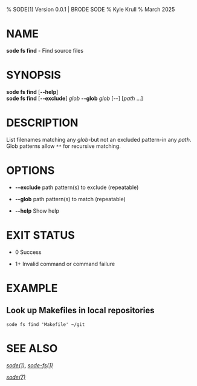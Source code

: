 % SODE(1) Version 0.0.1 | BRODE SODE
% Kyle Krull
% March 2025

# NAME

**sode fs find** - Find source files

# SYNOPSIS

**sode fs find** \[**\-\-help**\]  
**sode fs find** \[**\-\-exclude**\] *glob* **\-\-glob** *glob*
\[\-\-\] \[*path* …\]

# DESCRIPTION

List filenames matching any *glob*-but not an excluded pattern-in any *path*.
Glob patterns allow `**` for recursive matching.

# OPTIONS

  - **\-\-exclude**
    path pattern(s) to exclude (repeatable)

  - **\-\-glob**
    path pattern(s) to match (repeatable)

  - **\-\-help**
    Show help

# EXIT STATUS

  - 0
    Success

  - 1+
    Invalid command or command failure

# EXAMPLE

## Look up Makefiles in local repositories

    sode fs find 'Makefile' ~/git

# SEE ALSO

[*sode(1)*](./sode.1.md), [*sode-fs(1)*](./sode-fs.1.md)

[*sode(7)*](./sode.7.md)
